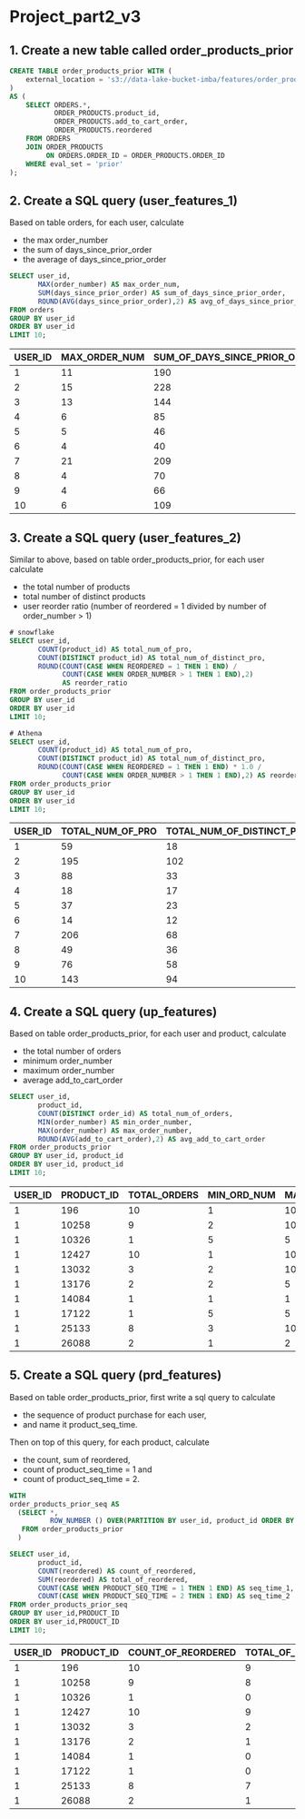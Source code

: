 # Project_part2_v3
## **1. Create a new table called order_products_prior**
```sql
CREATE TABLE order_products_prior WITH (
	external_location = 's3://data-lake-bucket-imba/features/order_products_prior/', format = 'parquet'
) 
AS (
	SELECT ORDERS.*,
           ORDER_PRODUCTS.product_id,
           ORDER_PRODUCTS.add_to_cart_order,
           ORDER_PRODUCTS.reordered
	FROM ORDERS
	JOIN ORDER_PRODUCTS 
         ON ORDERS.ORDER_ID = ORDER_PRODUCTS.ORDER_ID
	WHERE eval_set = 'prior'
);
```

## **2. Create a SQL query (user_features_1)**

Based on table orders, for each user, calculate 
* the max order_number
* the sum of days_since_prior_order 
* the average of days_since_prior_order

```sql
SELECT user_id,
       MAX(order_number) AS max_order_num,
       SUM(days_since_prior_order) AS sum_of_days_since_prior_order,
       ROUND(AVG(days_since_prior_order),2) AS avg_of_days_since_prior_order
FROM orders
GROUP BY user_id
ORDER BY user_id
LIMIT 10;
```
|USER_ID|MAX_ORDER_NUM|SUM_OF_DAYS_SINCE_PRIOR_ORDER|AVG_OF_DAYS_SINCE_PRIOR_ORDER|
|-------|-------------|-----------------------------|-----------------------------|
|1      |11           |190                          |19                           |
|2      |15           |228                          |16.29                        |
|3      |13           |144                          |12                           |
|4      |6            |85                           |17                           |
|5      |5            |46                           |11.5                         |
|6      |4            |40                           |13.33                        |
|7      |21           |209                          |10.45                        |
|8      |4            |70                           |23.33                        |
|9      |4            |66                           |22                           |
|10     |6            |109                          |21.8                         |

## **3. Create a SQL query (user_features_2)**
Similar to above, based on table order_products_prior, for each user calculate
* the total number of products
* total number of distinct products
* user reorder ratio (number of reordered = 1 divided by number of order_number > 1)

```sql
# snowflake
SELECT user_id,
       COUNT(product_id) AS total_num_of_pro,
       COUNT(DISTINCT product_id) AS total_num_of_distinct_pro,
       ROUND(COUNT(CASE WHEN REORDERED = 1 THEN 1 END) / 
             COUNT(CASE WHEN ORDER_NUMBER > 1 THEN 1 END),2) 
             AS reorder_ratio
FROM order_products_prior
GROUP BY user_id
ORDER BY user_id
LIMIT 10;
```

```sql
# Athena
SELECT user_id,
       COUNT(product_id) AS total_num_of_pro,
       COUNT(DISTINCT product_id) AS total_num_of_distinct_pro,
       ROUND(COUNT(CASE WHEN REORDERED = 1 THEN 1 END) * 1.0 / 
             COUNT(CASE WHEN ORDER_NUMBER > 1 THEN 1 END),2) AS reorder_ratio
FROM order_products_prior
GROUP BY user_id
ORDER BY user_id
LIMIT 10;
```
|USER_ID|TOTAL_NUM_OF_PRO|TOTAL_NUM_OF_DISTINCT_PRO|REORDER_RATIO|
|-------|----------------|-------------------------|-------------|
|1      |59              |18                       |0.76         |
|2      |195             |102                      |0.51         |
|3      |88              |33                       |0.71         |
|4      |18              |17                       |0.07         |
|5      |37              |23                       |0.54         |
|6      |14              |12                       |0.20         |
|7      |206             |68                       |0.71         |
|8      |49              |36                       |0.46         |
|9      |76              |58                       |0.39         |
|10     |143             |94                       |0.36         |

## **4. Create a SQL query (up_features)**
Based on table order_products_prior, for each user and product, calculate 
* the total number of orders
* minimum order_number
* maximum order_number
* average add_to_cart_order
```sql
SELECT user_id, 
       product_id,
       COUNT(DISTINCT order_id) AS total_num_of_orders,
       MIN(order_number) AS min_order_number,
       MAX(order_number) AS max_order_number,
       ROUND(AVG(add_to_cart_order),2) AS avg_add_to_cart_order
FROM order_products_prior
GROUP BY user_id, product_id
ORDER BY user_id, product_id
LIMIT 10;
```

|USER_ID|PRODUCT_ID|TOTAL_ORDERS|MIN_ORD_NUM|MAX_ORD_NUM|AVG_ADD_TO_CART_ORDER|
|-------|----------|------------|--------------|--------------|---------------------|
|1      |196       |10          |1             |10            |1.40                 |
|1      |10258     |9           |2             |10            |3.33                 |
|1      |10326     |1           |5             |5             |5.00                 |
|1      |12427     |10          |1             |10            |3.30                 |
|1      |13032     |3           |2             |10            |6.33                 |
|1      |13176     |2           |2             |5             |6.00                 |
|1      |14084     |1           |1             |1             |2.00                 |
|1      |17122     |1           |5             |5             |6.00                 |
|1      |25133     |8           |3             |10            |4.00                 |
|1      |26088     |2           |1             |2             |4.50                 |


## **5. Create a SQL query (prd_features)**
Based on table order_products_prior, first write a sql query to calculate 
* the sequence of product purchase for each user, 
* and name it product_seq_time. 

Then on top of this query, for each product, calculate 
* the count, sum of reordered, 
* count of product_seq_time = 1 and 
* count of product_seq_time = 2.

```sql
WITH 
order_products_prior_seq AS 
  (SELECT *,
          ROW_NUMBER () OVER(PARTITION BY user_id, product_id ORDER BY order_number) AS product_seq_time
   FROM order_products_prior
  )

SELECT user_id,
       product_id,
       COUNT(reordered) AS count_of_reordered,
       SUM(reordered) AS total_of_reordered,
       COUNT(CASE WHEN PRODUCT_SEQ_TIME = 1 THEN 1 END) AS seq_time_1,
       COUNT(CASE WHEN PRODUCT_SEQ_TIME = 2 THEN 1 END) AS seq_time_2
FROM order_products_prior_seq
GROUP BY user_id,PRODUCT_ID
ORDER BY user_id,PRODUCT_ID
LIMIT 10;
```
|USER_ID|PRODUCT_ID|COUNT_OF_REORDERED|TOTAL_OF_REORDERED|SEQ_TIME_1|SEQ_TIME_2|
|-------|----------|------------------|------------------|----------|----------|
|1      |196       |10                |9                 |1         |1         |
|1      |10258     |9                 |8                 |1         |1         |
|1      |10326     |1                 |0                 |1         |0         |
|1      |12427     |10                |9                 |1         |1         |
|1      |13032     |3                 |2                 |1         |1         |
|1      |13176     |2                 |1                 |1         |1         |
|1      |14084     |1                 |0                 |1         |0         |
|1      |17122     |1                 |0                 |1         |0         |
|1      |25133     |8                 |7                 |1         |1         |
|1      |26088     |2                 |1                 |1         |1         |

